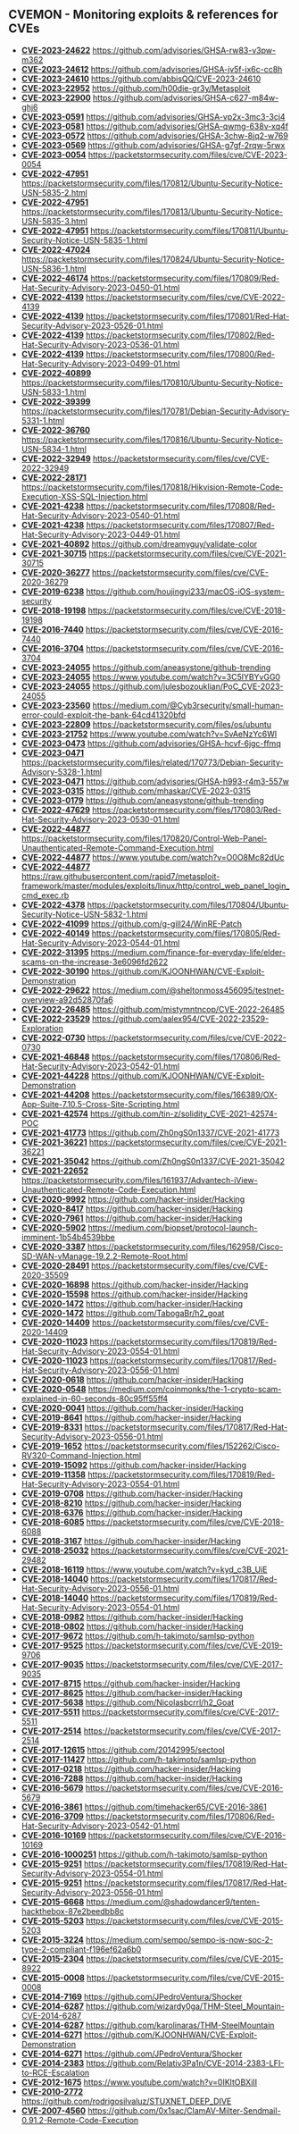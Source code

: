 ## CVEMON - Monitoring exploits & references for CVEs
- **[CVE-2023-24622](https://in.scanfactory.io/cvemon/CVE-2023-24622.html)** https://github.com/advisories/GHSA-rw83-v3pw-m362
- **[CVE-2023-24612](https://in.scanfactory.io/cvemon/CVE-2023-24612.html)** https://github.com/advisories/GHSA-jv5f-jx6c-cc8h
- **[CVE-2023-24610](https://in.scanfactory.io/cvemon/CVE-2023-24610.html)** https://github.com/abbisQQ/CVE-2023-24610
- **[CVE-2023-22952](https://in.scanfactory.io/cvemon/CVE-2023-22952.html)** https://github.com/h00die-gr3y/Metasploit
- **[CVE-2023-22900](https://in.scanfactory.io/cvemon/CVE-2023-22900.html)** https://github.com/advisories/GHSA-c627-m84w-ghj6
- **[CVE-2023-0591](https://in.scanfactory.io/cvemon/CVE-2023-0591.html)** https://github.com/advisories/GHSA-vp2x-3mc3-3cj4
- **[CVE-2023-0581](https://in.scanfactory.io/cvemon/CVE-2023-0581.html)** https://github.com/advisories/GHSA-qwmg-638v-xq4f
- **[CVE-2023-0572](https://in.scanfactory.io/cvemon/CVE-2023-0572.html)** https://github.com/advisories/GHSA-3chw-8jq2-w769
- **[CVE-2023-0569](https://in.scanfactory.io/cvemon/CVE-2023-0569.html)** https://github.com/advisories/GHSA-g7gf-2rqw-5rwx
- **[CVE-2023-0054](https://in.scanfactory.io/cvemon/CVE-2023-0054.html)** https://packetstormsecurity.com/files/cve/CVE-2023-0054
- **[CVE-2022-47951](https://in.scanfactory.io/cvemon/CVE-2022-47951.html)** https://packetstormsecurity.com/files/170812/Ubuntu-Security-Notice-USN-5835-2.html
- **[CVE-2022-47951](https://in.scanfactory.io/cvemon/CVE-2022-47951.html)** https://packetstormsecurity.com/files/170813/Ubuntu-Security-Notice-USN-5835-3.html
- **[CVE-2022-47951](https://in.scanfactory.io/cvemon/CVE-2022-47951.html)** https://packetstormsecurity.com/files/170811/Ubuntu-Security-Notice-USN-5835-1.html
- **[CVE-2022-47024](https://in.scanfactory.io/cvemon/CVE-2022-47024.html)** https://packetstormsecurity.com/files/170824/Ubuntu-Security-Notice-USN-5836-1.html
- **[CVE-2022-46174](https://in.scanfactory.io/cvemon/CVE-2022-46174.html)** https://packetstormsecurity.com/files/170809/Red-Hat-Security-Advisory-2023-0450-01.html
- **[CVE-2022-4139](https://in.scanfactory.io/cvemon/CVE-2022-4139.html)** https://packetstormsecurity.com/files/cve/CVE-2022-4139
- **[CVE-2022-4139](https://in.scanfactory.io/cvemon/CVE-2022-4139.html)** https://packetstormsecurity.com/files/170801/Red-Hat-Security-Advisory-2023-0526-01.html
- **[CVE-2022-4139](https://in.scanfactory.io/cvemon/CVE-2022-4139.html)** https://packetstormsecurity.com/files/170802/Red-Hat-Security-Advisory-2023-0536-01.html
- **[CVE-2022-4139](https://in.scanfactory.io/cvemon/CVE-2022-4139.html)** https://packetstormsecurity.com/files/170800/Red-Hat-Security-Advisory-2023-0499-01.html
- **[CVE-2022-40899](https://in.scanfactory.io/cvemon/CVE-2022-40899.html)** https://packetstormsecurity.com/files/170810/Ubuntu-Security-Notice-USN-5833-1.html
- **[CVE-2022-39399](https://in.scanfactory.io/cvemon/CVE-2022-39399.html)** https://packetstormsecurity.com/files/170781/Debian-Security-Advisory-5331-1.html
- **[CVE-2022-36760](https://in.scanfactory.io/cvemon/CVE-2022-36760.html)** https://packetstormsecurity.com/files/170816/Ubuntu-Security-Notice-USN-5834-1.html
- **[CVE-2022-32949](https://in.scanfactory.io/cvemon/CVE-2022-32949.html)** https://packetstormsecurity.com/files/cve/CVE-2022-32949
- **[CVE-2022-28171](https://in.scanfactory.io/cvemon/CVE-2022-28171.html)** https://packetstormsecurity.com/files/170818/Hikvision-Remote-Code-Execution-XSS-SQL-Injection.html
- **[CVE-2021-4238](https://in.scanfactory.io/cvemon/CVE-2021-4238.html)** https://packetstormsecurity.com/files/170808/Red-Hat-Security-Advisory-2023-0540-01.html
- **[CVE-2021-4238](https://in.scanfactory.io/cvemon/CVE-2021-4238.html)** https://packetstormsecurity.com/files/170807/Red-Hat-Security-Advisory-2023-0449-01.html
- **[CVE-2021-40892](https://in.scanfactory.io/cvemon/CVE-2021-40892.html)** https://github.com/dreamyguy/validate-color
- **[CVE-2021-30715](https://in.scanfactory.io/cvemon/CVE-2021-30715.html)** https://packetstormsecurity.com/files/cve/CVE-2021-30715
- **[CVE-2020-36277](https://in.scanfactory.io/cvemon/CVE-2020-36277.html)** https://packetstormsecurity.com/files/cve/CVE-2020-36279
- **[CVE-2019-6238](https://in.scanfactory.io/cvemon/CVE-2019-6238.html)** https://github.com/houjingyi233/macOS-iOS-system-security
- **[CVE-2018-19198](https://in.scanfactory.io/cvemon/CVE-2018-19198.html)** https://packetstormsecurity.com/files/cve/CVE-2018-19198
- **[CVE-2016-7440](https://in.scanfactory.io/cvemon/CVE-2016-7440.html)** https://packetstormsecurity.com/files/cve/CVE-2016-7440
- **[CVE-2016-3704](https://in.scanfactory.io/cvemon/CVE-2016-3704.html)** https://packetstormsecurity.com/files/cve/CVE-2016-3704
- **[CVE-2023-24055](https://in.scanfactory.io/cvemon/CVE-2023-24055.html)** https://github.com/aneasystone/github-trending
- **[CVE-2023-24055](https://in.scanfactory.io/cvemon/CVE-2023-24055.html)** https://www.youtube.com/watch?v=3C5lYBYvGG0
- **[CVE-2023-24055](https://in.scanfactory.io/cvemon/CVE-2023-24055.html)** https://github.com/julesbozouklian/PoC_CVE-2023-24055
- **[CVE-2023-23560](https://in.scanfactory.io/cvemon/CVE-2023-23560.html)** https://medium.com/@Cyb3rsecurity/small-human-error-could-exploit-the-bank-64cd41320bfd
- **[CVE-2023-22809](https://in.scanfactory.io/cvemon/CVE-2023-22809.html)** https://packetstormsecurity.com/files/os/ubuntu
- **[CVE-2023-21752](https://in.scanfactory.io/cvemon/CVE-2023-21752.html)** https://www.youtube.com/watch?v=SvAeNzYc6WI
- **[CVE-2023-0473](https://in.scanfactory.io/cvemon/CVE-2023-0473.html)** https://github.com/advisories/GHSA-hcvf-6jgc-ffmq
- **[CVE-2023-0471](https://in.scanfactory.io/cvemon/CVE-2023-0471.html)** https://packetstormsecurity.com/files/related/170773/Debian-Security-Advisory-5328-1.html
- **[CVE-2023-0471](https://in.scanfactory.io/cvemon/CVE-2023-0471.html)** https://github.com/advisories/GHSA-h993-r4m3-557w
- **[CVE-2023-0315](https://in.scanfactory.io/cvemon/CVE-2023-0315.html)** https://github.com/mhaskar/CVE-2023-0315
- **[CVE-2023-0179](https://in.scanfactory.io/cvemon/CVE-2023-0179.html)** https://github.com/aneasystone/github-trending
- **[CVE-2022-47629](https://in.scanfactory.io/cvemon/CVE-2022-47629.html)** https://packetstormsecurity.com/files/170803/Red-Hat-Security-Advisory-2023-0530-01.html
- **[CVE-2022-44877](https://in.scanfactory.io/cvemon/CVE-2022-44877.html)** https://packetstormsecurity.com/files/170820/Control-Web-Panel-Unauthenticated-Remote-Command-Execution.html
- **[CVE-2022-44877](https://in.scanfactory.io/cvemon/CVE-2022-44877.html)** https://www.youtube.com/watch?v=O0O8Mc82dUc
- **[CVE-2022-44877](https://in.scanfactory.io/cvemon/CVE-2022-44877.html)** https://raw.githubusercontent.com/rapid7/metasploit-framework/master/modules/exploits/linux/http/control_web_panel_login_cmd_exec.rb
- **[CVE-2022-4378](https://in.scanfactory.io/cvemon/CVE-2022-4378.html)** https://packetstormsecurity.com/files/170804/Ubuntu-Security-Notice-USN-5832-1.html
- **[CVE-2022-41099](https://in.scanfactory.io/cvemon/CVE-2022-41099.html)** https://github.com/g-gill24/WinRE-Patch
- **[CVE-2022-40149](https://in.scanfactory.io/cvemon/CVE-2022-40149.html)** https://packetstormsecurity.com/files/170805/Red-Hat-Security-Advisory-2023-0544-01.html
- **[CVE-2022-31395](https://in.scanfactory.io/cvemon/CVE-2022-31395.html)** https://medium.com/finance-for-everyday-life/elder-scams-on-the-increase-3e6096fd2622
- **[CVE-2022-30190](https://in.scanfactory.io/cvemon/CVE-2022-30190.html)** https://github.com/KJOONHWAN/CVE-Exploit-Demonstration
- **[CVE-2022-29622](https://in.scanfactory.io/cvemon/CVE-2022-29622.html)** https://medium.com/@sheltonmoss456095/testnet-overview-a92d52870fa6
- **[CVE-2022-26485](https://in.scanfactory.io/cvemon/CVE-2022-26485.html)** https://github.com/mistymntncop/CVE-2022-26485
- **[CVE-2022-23529](https://in.scanfactory.io/cvemon/CVE-2022-23529.html)** https://github.com/aalex954/CVE-2022-23529-Exploration
- **[CVE-2022-0730](https://in.scanfactory.io/cvemon/CVE-2022-0730.html)** https://packetstormsecurity.com/files/cve/CVE-2022-0730
- **[CVE-2021-46848](https://in.scanfactory.io/cvemon/CVE-2021-46848.html)** https://packetstormsecurity.com/files/170806/Red-Hat-Security-Advisory-2023-0542-01.html
- **[CVE-2021-44228](https://in.scanfactory.io/cvemon/CVE-2021-44228.html)** https://github.com/KJOONHWAN/CVE-Exploit-Demonstration
- **[CVE-2021-44208](https://in.scanfactory.io/cvemon/CVE-2021-44208.html)** https://packetstormsecurity.com/files/166389/OX-App-Suite-7.10.5-Cross-Site-Scripting.html
- **[CVE-2021-42574](https://in.scanfactory.io/cvemon/CVE-2021-42574.html)** https://github.com/tin-z/solidity_CVE-2021-42574-POC
- **[CVE-2021-41773](https://in.scanfactory.io/cvemon/CVE-2021-41773.html)** https://github.com/Zh0ngS0n1337/CVE-2021-41773
- **[CVE-2021-36221](https://in.scanfactory.io/cvemon/CVE-2021-36221.html)** https://packetstormsecurity.com/files/cve/CVE-2021-36221
- **[CVE-2021-35042](https://in.scanfactory.io/cvemon/CVE-2021-35042.html)** https://github.com/Zh0ngS0n1337/CVE-2021-35042
- **[CVE-2021-22652](https://in.scanfactory.io/cvemon/CVE-2021-22652.html)** https://packetstormsecurity.com/files/161937/Advantech-iView-Unauthenticated-Remote-Code-Execution.html
- **[CVE-2020-9992](https://in.scanfactory.io/cvemon/CVE-2020-9992.html)** https://github.com/hacker-insider/Hacking
- **[CVE-2020-8417](https://in.scanfactory.io/cvemon/CVE-2020-8417.html)** https://github.com/hacker-insider/Hacking
- **[CVE-2020-7961](https://in.scanfactory.io/cvemon/CVE-2020-7961.html)** https://github.com/hacker-insider/Hacking
- **[CVE-2020-5902](https://in.scanfactory.io/cvemon/CVE-2020-5902.html)** https://medium.com/biopset/protocol-launch-imminent-1b54b4539bbe
- **[CVE-2020-3387](https://in.scanfactory.io/cvemon/CVE-2020-3387.html)** https://packetstormsecurity.com/files/162958/Cisco-SD-WAN-vManage-19.2.2-Remote-Root.html
- **[CVE-2020-28491](https://in.scanfactory.io/cvemon/CVE-2020-28491.html)** https://packetstormsecurity.com/files/cve/CVE-2020-35509
- **[CVE-2020-16898](https://in.scanfactory.io/cvemon/CVE-2020-16898.html)** https://github.com/hacker-insider/Hacking
- **[CVE-2020-15598](https://in.scanfactory.io/cvemon/CVE-2020-15598.html)** https://github.com/hacker-insider/Hacking
- **[CVE-2020-1472](https://in.scanfactory.io/cvemon/CVE-2020-1472.html)** https://github.com/hacker-insider/Hacking
- **[CVE-2020-1472](https://in.scanfactory.io/cvemon/CVE-2020-1472.html)** https://github.com/TabogaBr/h2_goat
- **[CVE-2020-14409](https://in.scanfactory.io/cvemon/CVE-2020-14409.html)** https://packetstormsecurity.com/files/cve/CVE-2020-14409
- **[CVE-2020-11023](https://in.scanfactory.io/cvemon/CVE-2020-11023.html)** https://packetstormsecurity.com/files/170819/Red-Hat-Security-Advisory-2023-0554-01.html
- **[CVE-2020-11023](https://in.scanfactory.io/cvemon/CVE-2020-11023.html)** https://packetstormsecurity.com/files/170817/Red-Hat-Security-Advisory-2023-0556-01.html
- **[CVE-2020-0618](https://in.scanfactory.io/cvemon/CVE-2020-0618.html)** https://github.com/hacker-insider/Hacking
- **[CVE-2020-0548](https://in.scanfactory.io/cvemon/CVE-2020-0548.html)** https://medium.com/coinmonks/the-1-crypto-scam-explained-in-60-seconds-80c95ff55ff4
- **[CVE-2020-0041](https://in.scanfactory.io/cvemon/CVE-2020-0041.html)** https://github.com/hacker-insider/Hacking
- **[CVE-2019-8641](https://in.scanfactory.io/cvemon/CVE-2019-8641.html)** https://github.com/hacker-insider/Hacking
- **[CVE-2019-8331](https://in.scanfactory.io/cvemon/CVE-2019-8331.html)** https://packetstormsecurity.com/files/170817/Red-Hat-Security-Advisory-2023-0556-01.html
- **[CVE-2019-1652](https://in.scanfactory.io/cvemon/CVE-2019-1652.html)** https://packetstormsecurity.com/files/152262/Cisco-RV320-Command-Injection.html
- **[CVE-2019-15092](https://in.scanfactory.io/cvemon/CVE-2019-15092.html)** https://github.com/hacker-insider/Hacking
- **[CVE-2019-11358](https://in.scanfactory.io/cvemon/CVE-2019-11358.html)** https://packetstormsecurity.com/files/170819/Red-Hat-Security-Advisory-2023-0554-01.html
- **[CVE-2019-0708](https://in.scanfactory.io/cvemon/CVE-2019-0708.html)** https://github.com/hacker-insider/Hacking
- **[CVE-2018-8210](https://in.scanfactory.io/cvemon/CVE-2018-8210.html)** https://github.com/hacker-insider/Hacking
- **[CVE-2018-6376](https://in.scanfactory.io/cvemon/CVE-2018-6376.html)** https://github.com/hacker-insider/Hacking
- **[CVE-2018-6085](https://in.scanfactory.io/cvemon/CVE-2018-6085.html)** https://packetstormsecurity.com/files/cve/CVE-2018-6088
- **[CVE-2018-3167](https://in.scanfactory.io/cvemon/CVE-2018-3167.html)** https://github.com/hacker-insider/Hacking
- **[CVE-2018-25032](https://in.scanfactory.io/cvemon/CVE-2018-25032.html)** https://packetstormsecurity.com/files/cve/CVE-2021-29482
- **[CVE-2018-16119](https://in.scanfactory.io/cvemon/CVE-2018-16119.html)** https://www.youtube.com/watch?v=kyd_c3B_UiE
- **[CVE-2018-14040](https://in.scanfactory.io/cvemon/CVE-2018-14040.html)** https://packetstormsecurity.com/files/170817/Red-Hat-Security-Advisory-2023-0556-01.html
- **[CVE-2018-14040](https://in.scanfactory.io/cvemon/CVE-2018-14040.html)** https://packetstormsecurity.com/files/170819/Red-Hat-Security-Advisory-2023-0554-01.html
- **[CVE-2018-0982](https://in.scanfactory.io/cvemon/CVE-2018-0982.html)** https://github.com/hacker-insider/Hacking
- **[CVE-2018-0802](https://in.scanfactory.io/cvemon/CVE-2018-0802.html)** https://github.com/hacker-insider/Hacking
- **[CVE-2017-9672](https://in.scanfactory.io/cvemon/CVE-2017-9672.html)** https://github.com/h-takimoto/samlsp-python
- **[CVE-2017-9525](https://in.scanfactory.io/cvemon/CVE-2017-9525.html)** https://packetstormsecurity.com/files/cve/CVE-2019-9706
- **[CVE-2017-9035](https://in.scanfactory.io/cvemon/CVE-2017-9035.html)** https://packetstormsecurity.com/files/cve/CVE-2017-9035
- **[CVE-2017-8715](https://in.scanfactory.io/cvemon/CVE-2017-8715.html)** https://github.com/hacker-insider/Hacking
- **[CVE-2017-8625](https://in.scanfactory.io/cvemon/CVE-2017-8625.html)** https://github.com/hacker-insider/Hacking
- **[CVE-2017-5638](https://in.scanfactory.io/cvemon/CVE-2017-5638.html)** https://github.com/Nicolasbcrrl/h2_Goat
- **[CVE-2017-5511](https://in.scanfactory.io/cvemon/CVE-2017-5511.html)** https://packetstormsecurity.com/files/cve/CVE-2017-5511
- **[CVE-2017-2514](https://in.scanfactory.io/cvemon/CVE-2017-2514.html)** https://packetstormsecurity.com/files/cve/CVE-2017-2514
- **[CVE-2017-12615](https://in.scanfactory.io/cvemon/CVE-2017-12615.html)** https://github.com/20142995/sectool
- **[CVE-2017-11427](https://in.scanfactory.io/cvemon/CVE-2017-11427.html)** https://github.com/h-takimoto/samlsp-python
- **[CVE-2017-0218](https://in.scanfactory.io/cvemon/CVE-2017-0218.html)** https://github.com/hacker-insider/Hacking
- **[CVE-2016-7288](https://in.scanfactory.io/cvemon/CVE-2016-7288.html)** https://github.com/hacker-insider/Hacking
- **[CVE-2016-5679](https://in.scanfactory.io/cvemon/CVE-2016-5679.html)** https://packetstormsecurity.com/files/cve/CVE-2016-5679
- **[CVE-2016-3861](https://in.scanfactory.io/cvemon/CVE-2016-3861.html)** https://github.com/timehacker65/CVE-2016-3861
- **[CVE-2016-3709](https://in.scanfactory.io/cvemon/CVE-2016-3709.html)** https://packetstormsecurity.com/files/170806/Red-Hat-Security-Advisory-2023-0542-01.html
- **[CVE-2016-10169](https://in.scanfactory.io/cvemon/CVE-2016-10169.html)** https://packetstormsecurity.com/files/cve/CVE-2016-10169
- **[CVE-2016-1000251](https://in.scanfactory.io/cvemon/CVE-2016-1000251.html)** https://github.com/h-takimoto/samlsp-python
- **[CVE-2015-9251](https://in.scanfactory.io/cvemon/CVE-2015-9251.html)** https://packetstormsecurity.com/files/170819/Red-Hat-Security-Advisory-2023-0554-01.html
- **[CVE-2015-9251](https://in.scanfactory.io/cvemon/CVE-2015-9251.html)** https://packetstormsecurity.com/files/170817/Red-Hat-Security-Advisory-2023-0556-01.html
- **[CVE-2015-6668](https://in.scanfactory.io/cvemon/CVE-2015-6668.html)** https://medium.com/@shadowdancer9/tenten-hackthebox-87e2beedbb8c
- **[CVE-2015-5203](https://in.scanfactory.io/cvemon/CVE-2015-5203.html)** https://packetstormsecurity.com/files/cve/CVE-2015-5203
- **[CVE-2015-3224](https://in.scanfactory.io/cvemon/CVE-2015-3224.html)** https://medium.com/sempo/sempo-is-now-soc-2-type-2-compliant-f196ef62a6b0
- **[CVE-2015-2304](https://in.scanfactory.io/cvemon/CVE-2015-2304.html)** https://packetstormsecurity.com/files/cve/CVE-2015-8922
- **[CVE-2015-0008](https://in.scanfactory.io/cvemon/CVE-2015-0008.html)** https://packetstormsecurity.com/files/cve/CVE-2015-0008
- **[CVE-2014-7169](https://in.scanfactory.io/cvemon/CVE-2014-7169.html)** https://github.com/JPedroVentura/Shocker
- **[CVE-2014-6287](https://in.scanfactory.io/cvemon/CVE-2014-6287.html)** https://github.com/wizardy0ga/THM-Steel_Mountain-CVE-2014-6287
- **[CVE-2014-6287](https://in.scanfactory.io/cvemon/CVE-2014-6287.html)** https://github.com/karolinaras/THM-SteelMountain
- **[CVE-2014-6271](https://in.scanfactory.io/cvemon/CVE-2014-6271.html)** https://github.com/KJOONHWAN/CVE-Exploit-Demonstration
- **[CVE-2014-6271](https://in.scanfactory.io/cvemon/CVE-2014-6271.html)** https://github.com/JPedroVentura/Shocker
- **[CVE-2014-2383](https://in.scanfactory.io/cvemon/CVE-2014-2383.html)** https://github.com/Relativ3Pa1n/CVE-2014-2383-LFI-to-RCE-Escalation
- **[CVE-2012-1675](https://in.scanfactory.io/cvemon/CVE-2012-1675.html)** https://www.youtube.com/watch?v=0IKltOBXiII
- **[CVE-2010-2772](https://in.scanfactory.io/cvemon/CVE-2010-2772.html)** https://github.com/rodrigosilvaluz/STUXNET_DEEP_DIVE
- **[CVE-2007-4560](https://in.scanfactory.io/cvemon/CVE-2007-4560.html)** https://github.com/0x1sac/ClamAV-Milter-Sendmail-0.91.2-Remote-Code-Execution
